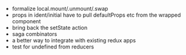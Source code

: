 
- formalize local.mount/.unmount/.swap
- props in ident/initial have to pull defaultProps etc from the wrapped component
- bring back the setState action
- saga combinators
- a better way to integrate with existing redux apps
- test for undefined from reducers